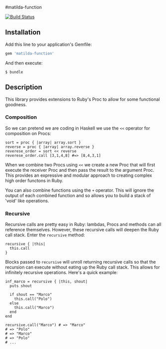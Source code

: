 #matilda-function

[![Build Status](https://travis-ci.org/seadowg/matilda-function.png?branch=master)](https://travis-ci.org/seadowg/matilda-function)

## Installation

Add this line to your application's Gemfile:

```ruby
gem 'matilda-function'
```

And then execute:

    $ bundle

## Description

This library provides extensions to Ruby's Proc to allow for some functional goodness.

### Composition

So we can pretend we are coding in Haskell we use the `<<` operator for composition on Procs:

    sort = proc { |array| array.sort }
    reverse = proc { |array| array.reverse }
    reverese_order = sort << reverse
    reverese_order.call [3,1,4,8] #=> [8,4,3,1]

When we combine two Procs using `<<` we create a new Proc that will first execute the receiver Proc and
then pass the result to the argument Proc. This provides an expressive and modular approach to creating complex
high order functons in Ruby.

You can also combine functions using the `+` operator. This will ignore the output of each combined function and so
allows you to build a stack of 'void' like operations.

### Recursive

Recursive calls are pretty easy in Ruby: lambdas, Procs and methods can
all reference themselves. However, these recursive calls will deepen the
Ruby call stack. Enter the `recursive` method:

    recursive { |this|
      this.call
    }

Blocks passed to `recursive` will unroll returning recursive calls so
that the recursion can execute without eating up the Ruby call stack.
This allows for infinitely recursive operations. Here's a quick example:

    inf_marco = recursive { |this, shout|
      puts shout

      if shout == "Marco"
        this.call("Polo")
      else
        this.call("Marco")
      end
    end

    recursive.call("Marco") # => "Marco"
    # => "Polo"
    # => "Marco"
    # => "Polo"
    # ...
